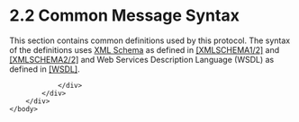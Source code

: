 <html dir="LTR" xmlns:mshelp="http://msdn.microsoft.com/mshelp" xmlns:ddue="http://ddue.schemas.microsoft.com/authoring/2003/5" xmlns:xlink="http://www.w3.org/1999/xlink" xmlns:tool="http://www.microsoft.com/tooltip">
    <head>
        <meta http-equiv="Content-Type" content="text/html; CHARSET=utf-8"></meta>
        <meta name="save" content="history"></meta>
        <title>2.2 Common Message Syntax</title>
        <xml>
            <mshelp:toctitle title="2.2 Common Message Syntax"></mshelp:toctitle>
            <mshelp:rltitle title="[MS-SSAS]: Common Message Syntax"></mshelp:rltitle>
            <mshelp:keyword index="A" term="efb5c3b3-d09a-4b8e-9503-d1fd65836f9c"></mshelp:keyword>
            <mshelp:attr name="DCSext.ContentType" value="open specification"></mshelp:attr>
            <mshelp:attr name="AssetID" value="efb5c3b3-d09a-4b8e-9503-d1fd65836f9c"></mshelp:attr>
            <mshelp:attr name="TopicType" value="kbRef"></mshelp:attr>
            <mshelp:attr name="DCSext.Title" value="[MS-SSAS]: Common Message Syntax" />
        </xml>
    </head>
    <body>
        <div id="header">
            <h1 class="heading">2.2 Common Message Syntax</h1>
        </div>
        <div id="mainSection">
            <div id="mainBody">
                <div id="allHistory" class="saveHistory"></div>
                <div id="sectionSection0" class="section" name="collapseableSection">
                    

<p>This section contains common definitions used by this
protocol. The syntax of the definitions uses <a href="8676f5ce-62d4-4244-a326-634bfed4aba4.htm#gt_0297231c-9f6b-4dc0-8ce5-d4b5a66f4bd4">XML Schema</a> as defined in <a href="https://go.microsoft.com/fwlink/?LinkId=90607">[XMLSCHEMA1/2]</a> and <a href="https://go.microsoft.com/fwlink/?LinkId=90609">[XMLSCHEMA2/2]</a> and Web
Services Description Language (WSDL) as defined in <a href="https://go.microsoft.com/fwlink/?LinkId=90577">[WSDL]</a>.</p>


                </div>
            </div>
        </div>
    </body>
</html>
